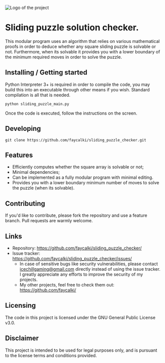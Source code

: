 ![Logo of the project](https://i.imgur.com/AXfA9yr.png)

# Sliding puzzle solution checker.

This modular program uses an algorithm that relies on various mathematical proofs in order to deduce whether any square sliding puzzle is solvable or not. Furthermore, when its solvable it provides you with a lower boundary of the minimum required moves in order to solve the puzzle.

## Installing / Getting started

Python Interpreter 3+ is required in order to compile the code, you may build this into an executable through other means if you wish. 
Standard compilation is all that is needed.

```shell
python sliding_puzzle_main.py
```

Once the code is executed, follow the instructions on the screen.

## Developing

```shell
git clone https://github.com/faycalki/sliding_puzzle_checker.git
```

## Features

* Efficiently computes whether the square array is solvable or not;
* Minimal dependencies;
* Can be implemented as a fully modular program with minimal editing.
* Provides you with a lower boundary minimum number of moves to solve the puzzle (when its solvable).

## Contributing

If you'd like to contribute, please fork the repository and use a feature
branch. Pull requests are warmly welcome.

## Links

- Repository: https://github.com/faycalki/sliding_puzzle_checker/
- Issue tracker: https://github.com/faycalki/sliding_puzzle_checker/issues/
  - In case of sensitive bugs like security vulnerabilities, please contact
    icechillgaming@gmail.com directly instead of using the issue tracker. I greatly appreciate any efforts to improve the security of my projects.
  - My other projects, feel free to check them out: https://github.com/faycalki/

## Licensing

The code in this project is licensed under the GNU General Public License v3.0.

## Disclaimer

This project is intended to be used for legal purposes only, and is pursuant to the license terms and conditions provided.